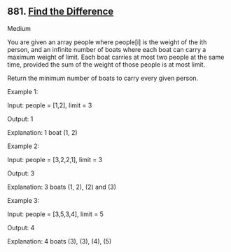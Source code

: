 ## 881. [Find the Difference](https://leetcode.com/problems/find-the-difference/)

Medium

You are given an array people where people[i] is the weight of the ith person, and an infinite number of boats where each boat can carry a maximum weight of limit. Each boat carries at most two people at the same time, provided the sum of the weight of those people is at most limit.

Return the minimum number of boats to carry every given person.

Example 1:

Input: people = [1,2], limit = 3

Output: 1

Explanation: 1 boat (1, 2)

Example 2:

Input: people = [3,2,2,1], limit = 3

Output: 3

Explanation: 3 boats (1, 2), (2) and (3)

Example 3:

Input: people = [3,5,3,4], limit = 5

Output: 4

Explanation: 4 boats (3), (3), (4), (5)